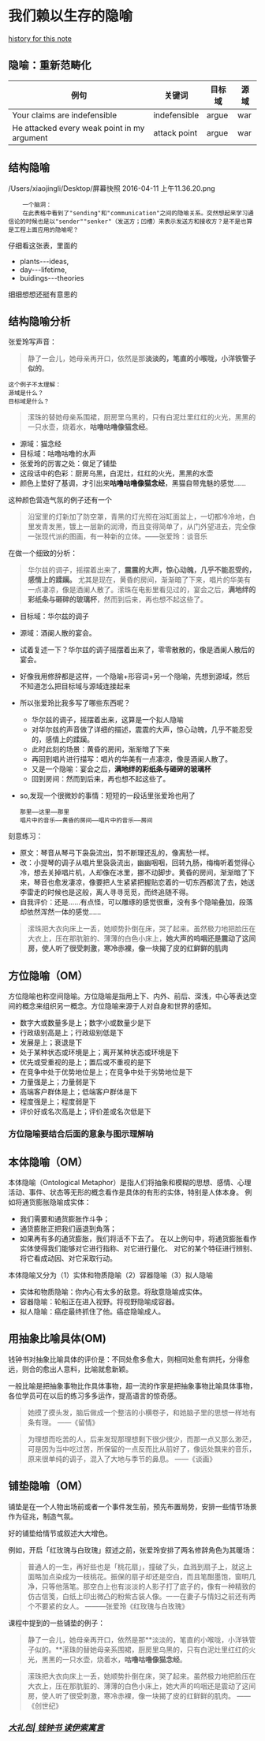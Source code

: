 # 我们赖以生存的隐喻
[history for this note](https://github.com/xiaojingli/BookWriter002/commits/d5da36ead70ead35e1f7fb8d207c8eeff93674fa/chapter04/note.md)  

## 隐喻：重新范畴化
例句| 关键词|目标域 | 源域
------------ | -------------| -------------|-------------|
Your claims are indefensible|indefensible |argue|war |
He attacked every weak point in my argument|attack point |argue|war |


## 结构隐喻
/Users/xiaojingli/Desktop/屏幕快照 2016-04-11 上午11.36.20.png

		一个脑洞：
		在此表格中看到了"sending"和"communication"之间的隐喻关系。突然想起来学习通信论的时候也是以"sender""senker"（发送方；凹槽）来表示发送方和接收方？是不是也算是工程上面应用的隐喻呢？

仔细看这张表，里面的
- plants---ideas,
- day---lifetime,
- buidings---theories

细细想想还挺有意思的

## 结构隐喻分析
张爱玲写声音：
> 静了一会儿，她母亲再开口，依然是那**淡淡的，笔直的小喉咙，小洋铁管子似的**。

    这个例子不太理解：
    源域是什么？  
    目标域是什么？
> 潆珠的替她母亲系围裙，厨房里乌黑的，只有白泥灶里红红的火光，黑黑的一只水壶，烧着水，**咕噜咕噜像猫念经**。  

- 源域：猫念经
- 目标域：咕噜咕噜的水声
- 张爱玲的厉害之处：做足了铺垫
- 这段话中的色彩：厨房乌黑，白泥灶，红红的火光，黑黑的水壶
- 颜色上垫好了基调，才引出来**咕噜咕噜像猫念经**，黑猫自带鬼魅的感觉……

这种颜色营造气氛的例子还有一个
> 沿室里的灯新加了防空罩，青黑的灯光照在浴缸面盆上，一切都冷冷地，白里发青发黑，镀上一层新的润滑，而且变得简单了，从门外望进去，完全像一张现代派的图画，有一种新的立体。——张爱玲：谈音乐

在做一个细致的分析：
> 华尔兹的调子，摇摆着出来了，**震震的大声，惊心动魄，几乎不能忍受的，感情上的蹂躏。** 尤其是现在，黄昏的房间，渐渐暗了下来，唱片的华美有一点凄凉，像是酒阑人散了。潆珠在电影里看见过的，宴会之后，**满地绊的彩纸条与砸碎的玻璃杯**，然而到后来，再也想不起这些了。

- 目标域：华尔兹的调子
- 源域：酒阑人散的宴会。
- 试着复述一下？华尔兹的调子摇摆着出来了，零零散散的，像是酒阑人散后的宴会。
- 好像我用修辞都是这样，一个隐喻+形容词+另一个隐喻，先想到源域，然后不知道怎么把目标域与源域连接起来
- 所以张爱玲比我多写了哪些东西呢？
  - 华尔兹的调子，摇摆着出来，这算是一个拟人隐喻
  - 对华尔兹的声音做了详细的描述，震震的大声，惊心动魄，几乎不能忍受的，感情上的蹂躏。
  - 此时此刻的场景：黄昏的房间，渐渐暗了下来
  - 再回到唱片进行描写：唱片的华美有一点凄凉，像是酒阑人散了。
  - 又是一个隐喻：宴会之后，**满地绊的彩纸条与砸碎的玻璃杯**
  - 回到房间：然而到后来，再也想不起这些了。
- so,发现一个很微妙的事情：短短的一段话里张爱玲也用了

      那里——这里——那里
      唱片中的音乐——黄昏的房间——唱片中的音乐——房间
刻意练习：

- 原文：琴音从琴弓下袅袅流出，剪不断理还乱的，像离愁一样。
- 改：小提琴的调子从唱片里袅袅流出，幽幽咽咽，回转九肠，梅梅听着觉得心冷，想去关掉唱片机，人却像在冰里，挪不动脚步。黄昏的房间，渐渐暗了下来，琴音也愈发凄凉，像要把人生紧紧把握贴恋着的一切东西都流了去，她送李雷走的时候也是这般，离人寻寻觅觅，而终追随不得。
- 自我评价：还是……有点怪，可以雕琢的感觉很重，没有多个隐喻叠加，段落却依然浑然一体的感觉……

> 潆珠把大衣向床上一丢，她顺势扑倒在床，哭了起来。虽然极力地把脸压在大衣上，压在那肮脏的、薄薄的白色小床上，**她大声的呜咽还是震动了这间房，使人听了很受刺激，寒冷赤裸，像一块揭了皮的红鲜鲜的肌肉**





## 方位隐喻（OM）
方位隐喻也称空间隐喻。方位隐喻是指用上下、内外、前后、深浅，中心等表达空间的概念来组织另一概念。方位隐喻来源于人对自身和世界的感知。
- 数字大或数量多是上；数字小或数量少是下
- 行政级别高是上；行政级别低是下
- 发展是上；衰退是下
- 处于某种状态或环境是上；离开某种状态或环境是下
- 优先或受重视的是上；置后或不重视的是下
- 在竞争中处于优势地位是上；在竞争中处于劣势地位是下
- 力量强是上；力量弱是下
- 高端客户群体是上；低端客户群体是下
- 程度强是上；程度弱是下
- 评价好或名次高是上；评价差或名次低是下

### 方位隐喻要结合后面的意象与图示理解呐

## 本体隐喻（OM）
本体隐喻（Ontological Metaphor）是指人们将抽象和模糊的思想、感情、心理活动、事件、状态等无形的概念看作是具体的有形的实体，特别是人体本身。
例如将通货膨胀隐喻成实体：
* 我们需要和通货膨胀作斗争；
* 通货膨胀正把我们逼退到角落；
* 如果再有多的通货膨胀，我们将活不下去了。
在以上例句中，将通货膨胀看作实体使得我们能够对它进行指称、对它进行量化、 对它的某个特征进行辨别、将它看成动因、对它采取行动。

本体隐喻又分为（1）实体和物质隐喻（2）容器隐喻（3）拟人隐喻
* 实体和物质隐喻：你内心有太多的敌意。将敌意隐喻成实体。
* 容器隐喻：轮船正在进入视野。将视野隐喻成容器。
* 拟人隐喻：癌症最终抓住了他。癌症隐喻成人。

## 用抽象比喻具体(OM)
钱钟书对抽象比喻具体的评价是：不同处愈多愈大，则相同处愈有烘托，分得愈远，则合的愈出人意料，比喻就愈新颖。

一般比喻是把抽象事物比作具体事物，超一流的作家是把抽象事物比喻具体事物，各位学员可在以后的练习多多运作，提高语言的惊奇感。

> 她摸了摸头发，脑后做成一个整洁的小横卷子，和她脑子里的思想一样地有条有理。 ——《留情》

> 为理想而吃苦的人，后来发现那理想剩下很少很少，而那一点又那么渺茫，可是因为当中吃过苦，所保留的一点反而比从前好了，像远处飘来的音乐，原来很单纯的调子，混入了大地与季节的鼻息。 ——《谈画》

## 铺垫隐喻（OM）
铺垫是在一个人物出场前或者一个事件发生前，预先布置局势，安排一些情节场景作为征兆，制造气氛。  

好的铺垫给情节或叙述大大增色。

例如，开启「红玫瑰与白玫瑰」叙述之前，张爱玲安排了两名修辞角色为其暖场：

> 普通人的一生，再好些也是「桃花扇」，撞破了头，血溅到扇子上，就这上面略加点染成为一枝桃花。振保的扇子却还是空白，而且笔酣墨饱，窗明几净，只等他落笔。那空白上也有淡淡的人影子打了底子的，像有一种精致的仿古信笺，白纸上印出微凸的粉紫古装人像。一一在妻子与情妇之前还有两个不要紧的女人。 ———张爱玲《红玫瑰与白玫瑰》

课程中提到的一些铺垫的例子：
>静了一会儿，她母亲再开口，依然是那**淡淡的，笔直的小喉咙，小洋铁管子似的。**潆珠的替她母亲系围裙，厨房里乌黑的，只有白泥灶里红红的火光，黑黑的一只水壶，烧着水，**咕噜咕噜像猫念经**。  

 > 潆珠把大衣向床上一丢，她顺势扑倒在床，哭了起来。虽然极力地把脸压在大衣上，压在那肮脏的、薄薄的白色小床上，她大声的呜咽还是震动了这间房，使人听了很受刺激，寒冷赤裸，像一块揭了皮的红鲜鲜的肌肉。
——《创世纪》

### *[大礼包| 钱钟书 读伊索寓言](http://www.bwsk.net/mj/q/qianzhongshu/xzrs/008.htm)*
